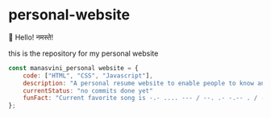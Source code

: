 # personal-website
👋 Hello! नमस्ते!

this is the repository for my personal website
```js
const manasvini_personal website = {
    code: ["HTML", "CSS", "Javascript"],
    description: "A personal resume website to enable people to know and connect with me",
    currentStatus: "no commits done yet"
    funFact: "Current favorite song is -.- .... --- / --. .- -.-- . / -... -.-- / - .- .- .-. ..- -.- / .-. .- .. -. .-"
};
```
